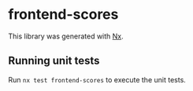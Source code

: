 # frontend-scores

This library was generated with [Nx](https://nx.dev).

## Running unit tests

Run `nx test frontend-scores` to execute the unit tests.
